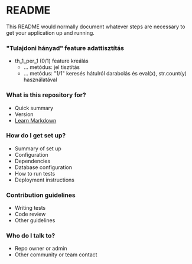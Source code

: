 # README #

This README would normally document whatever steps are necessary to get your application up and running.

### "Tulajdoni hányad" feature adattisztítás ###

* th_1_per_1 (0/1) feature kreálás
  * ... metódus: jel tisztítás
  * ... metódus: "1/1" keresés hátulról darabolás és eval(x), str.count(y) használatával









### What is this repository for? ###

* Quick summary
* Version
* [Learn Markdown](https://bitbucket.org/tutorials/markdowndemo)

### How do I get set up? ###

* Summary of set up
* Configuration
* Dependencies
* Database configuration
* How to run tests
* Deployment instructions

### Contribution guidelines ###

* Writing tests
* Code review
* Other guidelines

### Who do I talk to? ###

* Repo owner or admin
* Other community or team contact
